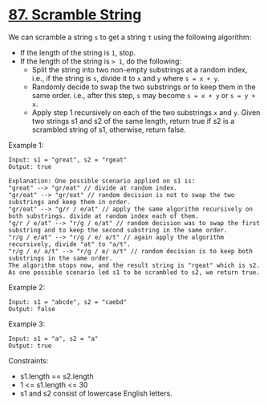 # [87. Scramble String](https://leetcode.com/problems/scramble-string/description/)

We can scramble a string `s` to get a string `t` using the following algorithm:

* If the length of the string is `1`, stop.
* If the length of the string is `> 1`, do the following:
    * Split the string into two non-empty substrings at a random index, i.e., if the string is `s`, divide it to `x` and `y` where `s = x + y`.
    * Randomly decide to swap the two substrings or to keep them in the same order. i.e., after this step, `s` may become `s = x + y` or `s = y + x`.
    * Apply step 1 recursively on each of the two substrings `x` and `y`.
Given two strings s1 and s2 of the same length, return true if s2 is a scrambled string of s1, otherwise, return false.

 

Example 1:

    Input: s1 = "great", s2 = "rgeat"
    Output: true

    Explanation: One possible scenario applied on s1 is:
    "great" --> "gr/eat" // divide at random index.
    "gr/eat" --> "gr/eat" // random decision is not to swap the two substrings and keep them in order.
    "gr/eat" --> "g/r / e/at" // apply the same algorithm recursively on both substrings. divide at random index each of them.
    "g/r / e/at" --> "r/g / e/at" // random decision was to swap the first substring and to keep the second substring in the same order.
    "r/g / e/at" --> "r/g / e/ a/t" // again apply the algorithm recursively, divide "at" to "a/t".
    "r/g / e/ a/t" --> "r/g / e/ a/t" // random decision is to keep both substrings in the same order.
    The algorithm stops now, and the result string is "rgeat" which is s2.
    As one possible scenario led s1 to be scrambled to s2, we return true.

Example 2:

    Input: s1 = "abcde", s2 = "caebd"
    Output: false

Example 3:

    Input: s1 = "a", s2 = "a"
    Output: true
 

Constraints:

* s1.length == s2.length
* 1 <= s1.length <= 30
* s1 and s2 consist of lowercase English letters.